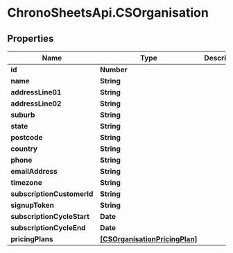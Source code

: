 # ChronoSheetsApi.CSOrganisation

## Properties
Name | Type | Description | Notes
------------ | ------------- | ------------- | -------------
**id** | **Number** |  | [optional] 
**name** | **String** |  | [optional] 
**addressLine01** | **String** |  | [optional] 
**addressLine02** | **String** |  | [optional] 
**suburb** | **String** |  | [optional] 
**state** | **String** |  | [optional] 
**postcode** | **String** |  | [optional] 
**country** | **String** |  | [optional] 
**phone** | **String** |  | [optional] 
**emailAddress** | **String** |  | [optional] 
**timezone** | **String** |  | [optional] 
**subscriptionCustomerId** | **String** |  | [optional] 
**signupToken** | **String** |  | [optional] 
**subscriptionCycleStart** | **Date** |  | [optional] 
**subscriptionCycleEnd** | **Date** |  | [optional] 
**pricingPlans** | [**[CSOrganisationPricingPlan]**](CSOrganisationPricingPlan.md) |  | [optional] 


